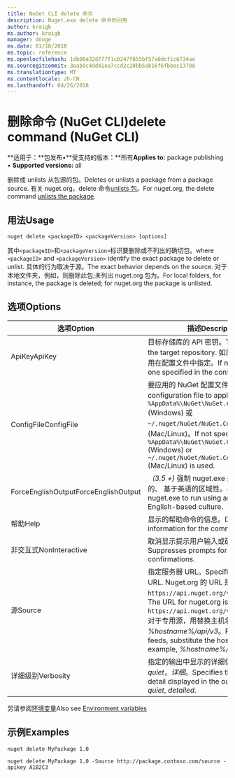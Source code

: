 ```yaml
---
title: NuGet CLI delete 命令
description: Nuget.exe delete 命令的引用
author: kraigb
ms.author: kraigb
manager: douge
ms.date: 01/18/2018
ms.topic: reference
ms.openlocfilehash: 1db00a32d777f1c0247f855bf57a0dcf1c6734ae
ms.sourcegitcommit: 3eab9c4dd41ea7ccd2c28bb5ab16f6fbbec13708
ms.translationtype: MT
ms.contentlocale: zh-CN
ms.lasthandoff: 04/26/2018
---
```

# <a name="delete-command-nuget-cli"></a><span data-ttu-id="00615-103">删除命令 (NuGet CLI)</span><span class="sxs-lookup"><span data-stu-id="00615-103">delete command (NuGet CLI)</span></span>

<span data-ttu-id="00615-104">**适用于：**包发布&bullet;**受支持的版本：**所有</span><span class="sxs-lookup"><span data-stu-id="00615-104">**Applies to:** package publishing &bullet; **Supported versions:** all</span></span>

<span data-ttu-id="00615-105">删除或 unlists 从包源的包。</span><span class="sxs-lookup"><span data-stu-id="00615-105">Deletes or unlists a package from a package source.</span></span> <span data-ttu-id="00615-106">有关 nuget.org，delete 命令[unlists 包](../policies/deleting-packages.md)。</span><span class="sxs-lookup"><span data-stu-id="00615-106">For nuget.org, the delete command [unlists the package](../policies/deleting-packages.md).</span></span>

## <a name="usage"></a><span data-ttu-id="00615-107">用法</span><span class="sxs-lookup"><span data-stu-id="00615-107">Usage</span></span>

```cli
nuget delete <packageID> <packageVersion> [options]
```

<span data-ttu-id="00615-108">其中`<packageID>`和`<packageVersion>`标识要删除或不列出的确切包。</span><span class="sxs-lookup"><span data-stu-id="00615-108">where `<packageID>` and `<packageVersion>` identify the exact package to delete or unlist.</span></span> <span data-ttu-id="00615-109">具体的行为取决于源。</span><span class="sxs-lookup"><span data-stu-id="00615-109">The exact behavior depends on the source.</span></span> <span data-ttu-id="00615-110">对于本地文件夹，例如，则删除此包;未列出 nuget.org 包为。</span><span class="sxs-lookup"><span data-stu-id="00615-110">For local folders, for instance, the package is deleted; for nuget.org the package is unlisted.</span></span>

## <a name="options"></a><span data-ttu-id="00615-111">选项</span><span class="sxs-lookup"><span data-stu-id="00615-111">Options</span></span>

| <span data-ttu-id="00615-112">选项</span><span class="sxs-lookup"><span data-stu-id="00615-112">Option</span></span> | <span data-ttu-id="00615-113">描述</span><span class="sxs-lookup"><span data-stu-id="00615-113">Description</span></span> |
| --- | --- |
| <span data-ttu-id="00615-114">ApiKey</span><span class="sxs-lookup"><span data-stu-id="00615-114">ApiKey</span></span> | <span data-ttu-id="00615-115">目标存储库的 API 密钥。</span><span class="sxs-lookup"><span data-stu-id="00615-115">The API key for the target repository.</span></span> <span data-ttu-id="00615-116">如果不存在，则使用在配置文件中指定。</span><span class="sxs-lookup"><span data-stu-id="00615-116">If not present, the one specified in the config file is used.</span></span> |
| <span data-ttu-id="00615-117">ConfigFile</span><span class="sxs-lookup"><span data-stu-id="00615-117">ConfigFile</span></span> | <span data-ttu-id="00615-118">要应用的 NuGet 配置文件。</span><span class="sxs-lookup"><span data-stu-id="00615-118">The NuGet configuration file to apply.</span></span> <span data-ttu-id="00615-119">如果未指定， `%AppData%\NuGet\NuGet.Config` (Windows) 或`~/.nuget/NuGet/NuGet.Config`使用 (Mac/Linux)。</span><span class="sxs-lookup"><span data-stu-id="00615-119">If not specified, `%AppData%\NuGet\NuGet.Config` (Windows) or `~/.nuget/NuGet/NuGet.Config` (Mac/Linux) is used.</span></span>|
| <span data-ttu-id="00615-120">ForceEnglishOutput</span><span class="sxs-lookup"><span data-stu-id="00615-120">ForceEnglishOutput</span></span> | <span data-ttu-id="00615-121">*（3.5 +)* 强制 nuget.exe 运行使用固定的、 基于英语的区域性。</span><span class="sxs-lookup"><span data-stu-id="00615-121">*(3.5+)* Forces nuget.exe to run using an invariant, English-based culture.</span></span> |
| <span data-ttu-id="00615-122">帮助</span><span class="sxs-lookup"><span data-stu-id="00615-122">Help</span></span> | <span data-ttu-id="00615-123">显示的帮助命令的信息。</span><span class="sxs-lookup"><span data-stu-id="00615-123">Displays help information for the command.</span></span> |
| <span data-ttu-id="00615-124">非交互式</span><span class="sxs-lookup"><span data-stu-id="00615-124">NonInteractive</span></span> | <span data-ttu-id="00615-125">取消显示提示用户输入或确认。</span><span class="sxs-lookup"><span data-stu-id="00615-125">Suppresses prompts for user input or confirmations.</span></span> |
| <span data-ttu-id="00615-126">源</span><span class="sxs-lookup"><span data-stu-id="00615-126">Source</span></span> | <span data-ttu-id="00615-127">指定服务器 URL。</span><span class="sxs-lookup"><span data-stu-id="00615-127">Specifies the server URL.</span></span> <span data-ttu-id="00615-128">Nuget.org 的 URL 是`https://api.nuget.org/v3/index.json`。</span><span class="sxs-lookup"><span data-stu-id="00615-128">The URL for nuget.org is `https://api.nuget.org/v3/index.json`.</span></span> <span data-ttu-id="00615-129">对于专用源，用替换主机名，例如， *%hostname%/api/v3*。</span><span class="sxs-lookup"><span data-stu-id="00615-129">For private feeds, substitute the host name, for example, *%hostname%/api/v3*.</span></span> |
| <span data-ttu-id="00615-130">详细级别</span><span class="sxs-lookup"><span data-stu-id="00615-130">Verbosity</span></span> | <span data-ttu-id="00615-131">指定的输出中显示的详细信息量：*正常*， *quiet*，*详细*。</span><span class="sxs-lookup"><span data-stu-id="00615-131">Specifies the amount of detail displayed in the output: *normal*, *quiet*, *detailed*.</span></span> |

<span data-ttu-id="00615-132">另请参阅[环境变量](cli-ref-environment-variables.md)</span><span class="sxs-lookup"><span data-stu-id="00615-132">Also see [Environment variables](cli-ref-environment-variables.md)</span></span>

## <a name="examples"></a><span data-ttu-id="00615-133">示例</span><span class="sxs-lookup"><span data-stu-id="00615-133">Examples</span></span>

```cli
nuget delete MyPackage 1.0

nuget delete MyPackage 1.0 -Source http://package.contoso.com/source -apikey A1B2C3
```
